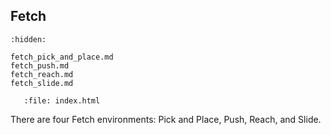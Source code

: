 ## Fetch

```{toctree}
:hidden:

fetch_pick_and_place.md
fetch_push.md
fetch_reach.md
fetch_slide.md
```

```{raw} html
   :file: index.html
```

There are four Fetch environments: Pick and Place, Push, Reach, and Slide.
